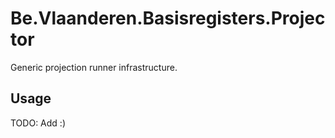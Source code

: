 # Be.Vlaanderen.Basisregisters.Projector

Generic projection runner infrastructure.

## Usage

TODO: Add :)
